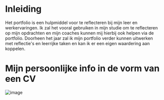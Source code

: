 # Inleiding
Het portfolio is een hulpmiddel voor te reflecteren bij mijn leer en werkervaringen.
Ik zal het vooral gebruiken in mijn studie om te reflecteren op mijn opdrachten en mijn coaches kunnen mij hierbij ook helpen via de portfolio.
Doorheen het jaar zal ik mijn portfolio verder kunnen uitwerken met reflectie's en leerrijke taken en kan ik er een eigen waardering aan koppelen.

# Mijn persoonlijke info in de vorm van een CV



![image](https://github.com/PXL-Digital-SNE-Werkplekleren/portfolio-ArneMinnenPXL/assets/148560595/fe4d33d8-f178-49d5-8ca2-1b0ae9944074)



